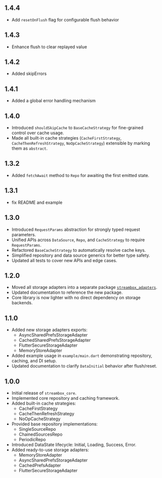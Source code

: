 ## 1.4.4

- Add `resetOnFlush` flag for configurable flush behavior

## 1.4.3

- Enhance flush to clear replayed value

## 1.4.2

- Added skipErrors

## 1.4.1

- Added a global error handling mechanism
 
## 1.4.0

- Introduced `shouldSkipCache` to `BaseCacheStrategy` for fine-grained control over cache usage.
- Made all built-in cache strategies (`CacheFirstStrategy`, `CacheThenRefreshStrategy`, `NoOpCacheStrategy`) extensible by marking them as `abstract`.

## 1.3.2

- Added `fetchAwait` method to `Repo` for awaiting the first emitted state.

## 1.3.1

- fix README and example

## 1.3.0

- Introduced `RequestParams` abstraction for strongly typed request parameters.
- Unified APIs across `DataSource`, `Repo`, and `CacheStrategy` to require `RequestParams`.
- Refactored `BaseCacheStrategy` to automatically resolve cache keys.
- Simplified repository and data source generics for better type safety.
- Updated all tests to cover new APIs and edge cases.

## 1.2.0

- Moved all storage adapters into a separate package
  [`streambox_adapters`](https://pub.dev/packages/streambox_adapters).
- Updated documentation to reference the new package.
- Core library is now lighter with no direct dependency on storage backends.

## 1.1.0

- Added new storage adapters exports:
  - AsyncSharedPrefsStorageAdapter
  - CachedSharedPrefsStorageAdapter
  - FlutterSecureStorageAdapter
  - MemoryStoreAdapter
- Added example usage in `example/main.dart` demonstrating repository, caching, and DI setup.
- Updated documentation to clarify `DataInitial` behavior after flush/reset.

## 1.0.0

- Initial release of `streambox_core`.
- Implemented core repository and caching framework.
- Added built-in cache strategies:
  - CacheFirstStrategy
  - CacheThenRefreshStrategy
  - NoOpCacheStrategy
- Provided base repository implementations:
  - SingleSourceRepo
  - ChainedSourcesRepo
  - PeriodicRepo
- Introduced DataState lifecycle: Initial, Loading, Success, Error.
- Added ready-to-use storage adapters:
  - MemoryStoreAdapter
  - AsyncSharedPrefsStorageAdapter
  - CachedPrefsAdapter
  - FlutterSecureStorageAdapter